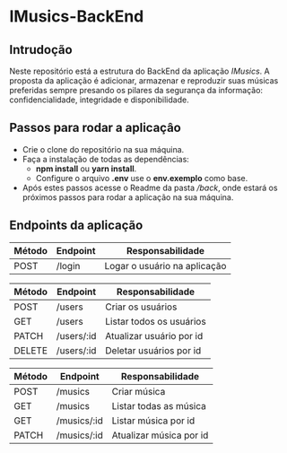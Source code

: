 # IMusics-BackEnd

## Intrudoção

Neste repositório está a estrutura do BackEnd da aplicação *IMusics*. A proposta da aplicação é adicionar, armazenar e reproduzir suas músicas preferidas
sempre presando os pilares da segurança da informação: confidencialidade, integridade e disponibilidade.

## Passos para rodar a aplicaçâo
- Crie o clone do repositório na sua máquina.
-  Faça a instalação de todas as dependências:
    -  **npm install** ou **yarn install**.
    - Configure o arquivo **.env** use o **env.exemplo** como base.
- Após estes passos acesse o Readme da pasta */back*, onde estará os próximos passos para rodar a aplicação na sua máquina.

     
## Endpoints da aplicação

| Método | Endpoint    | Responsabilidade             |
| ------ | ----------- | ----------------------       |
| POST   | /login      | Logar o usuário na aplicação |


| Método | Endpoint    | Responsabilidade         |
| ------ | ----------- | ----------------------   |
| POST   | /users      | Criar os usuários        |
| GET    | /users      | Listar todos os usuários |
| PATCH  | /users/:id  | Atualizar usuário por id |
| DELETE | /users/:id  | Deletar usuários por id  |

| Método | Endpoint    | Responsabilidade          |
| ------ | ----------- | ----------------------    |
| POST   | /musics      | Criar música             |
| GET    | /musics      | Listar todas as música   |
| GET    | /musics/:id  | Listar música por id     |
| PATCH  | /musics/:id  | Atualizar música por id  |
